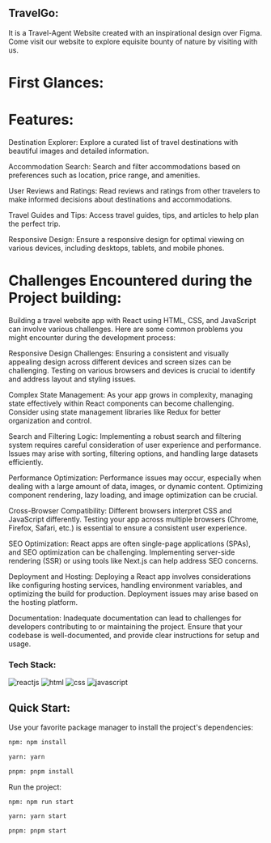 

## TravelGo:
It is a Travel-Agent Website created with an inspirational design over Figma. Come visit our website to explore equisite bounty of nature by visiting with us.

# First Glances:

# Features:
Destination Explorer:
Explore a curated list of travel destinations with beautiful images and detailed information.

Accommodation Search:
Search and filter accommodations based on preferences such as location, price range, and amenities.

User Reviews and Ratings:
Read reviews and ratings from other travelers to make informed decisions about destinations and accommodations.

Travel Guides and Tips:
Access travel guides, tips, and articles to help plan the perfect trip.

Responsive Design:
Ensure a responsive design for optimal viewing on various devices, including desktops, tablets, and mobile phones.

# Challenges Encountered during the Project building:
Building a travel website app with React using HTML, CSS, and JavaScript can involve various challenges. Here are some common problems you might encounter during the development process:

Responsive Design Challenges:
Ensuring a consistent and visually appealing design across different devices and screen sizes can be challenging. Testing on various browsers and devices is crucial to identify and address layout and styling issues.

Complex State Management:
As your app grows in complexity, managing state effectively within React components can become challenging. Consider using state management libraries like Redux for better organization and control.

Search and Filtering Logic:
Implementing a robust search and filtering system requires careful consideration of user experience and performance. Issues may arise with sorting, filtering options, and handling large datasets efficiently.

Performance Optimization:
Performance issues may occur, especially when dealing with a large amount of data, images, or dynamic content. Optimizing component rendering, lazy loading, and image optimization can be crucial.

Cross-Browser Compatibility:
Different browsers interpret CSS and JavaScript differently. Testing your app across multiple browsers (Chrome, Firefox, Safari, etc.) is essential to ensure a consistent user experience.

SEO Optimization:
React apps are often single-page applications (SPAs), and SEO optimization can be challenging. Implementing server-side rendering (SSR) or using tools like Next.js can help address SEO concerns.

Deployment and Hosting:
Deploying a React app involves considerations like configuring hosting services, handling environment variables, and optimizing the build for production. Deployment issues may arise based on the hosting platform.

Documentation:
Inadequate documentation can lead to challenges for developers contributing to or maintaining the project. Ensure that your codebase is well-documented, and provide clear instructions for setup and usage.

### Tech Stack:
![reactjs](https://img.shields.io/badge/React-20232A?style=for-the-badge&logo=react&logoColor=61DAFB)
![html](https://img.shields.io/badge/HTML5-E34F26?style=for-the-badge&logo=html5&logoColor=white)
![css](https://img.shields.io/badge/CSS3-1572B6?style=for-the-badge&logo=css3&logoColor=white)
![javascript](https://img.shields.io/badge/JavaScript-323330?style=for-the-badge&logo=javascript&logoColor=F7DF1E)


## Quick Start:
Use your favorite package manager to install the project's dependencies:

```bash
npm: npm install

yarn: yarn

pnpm: pnpm install
```
Run the project:

```bash
npm: npm run start

yarn: yarn start

pnpm: pnpm start
```


